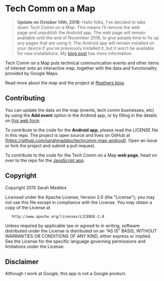 # Tech Comm on a Map

> **Update on October 14th, 2018:** Hallo folks, I’ve decided to take down _Tech Comm on a Map_. 
This means I’ll remove the web page and unpublish the Android app. The web page will remain
available until the end of November 2018, to give people time to fix up any pages that are using it.
The Android app will remain installed on your device if you’ve previously installed it, but it won’t
be available for new installations. My
[blog post](https://ffeathers.wordpress.com/2018/10/14/shutting-down-tech-comm-on-a-map)
has more information.

Tech Comm on a Map puts technical communication events and other items of interest onto an
interactive map, together with the data and functionality provided by Google Maps.

Read more about the map and the project at [ffeathers
blog](https://ffeathers.wordpress.com/tech-comm-on-a-map/).

## Contributing

You can update the data on the map (events, tech comm businesses, etc) by using the
**Add event** option in the Android app,
or by filling in the details on
[this web form](https://docs.google.com/forms/d/1uIEpAu0vpiDwNqwQcr-912TD1_nG_PND9J3NDCPvEXI/viewform?usp=send_form).

To contribute to the code for the **Android app**, please read the LICENSE file in this
repo. The project is open source and lives on GitHub at
[https://github.com/sarahmaddox/techcomm-map-android]. Open an issue or fork the project and submit
a pull request.

To contribute to the code for the Tech Comm on a Map **web page**, head on over to the repo for the
[JavaScript app](https://github.com/sarahmaddox/techcomm-map).

## Copyright

Copyright 2015 Sarah Maddox

   Licensed under the Apache License, Version 2.0 (the "License");
   you may not use this file except in compliance with the License.
   You may obtain a copy of the License at

       http://www.apache.org/licenses/LICENSE-2.0

   Unless required by applicable law or agreed to in writing, software
   distributed under the License is distributed on an "AS IS" BASIS,
   WITHOUT WARRANTIES OR CONDITIONS OF ANY KIND, either express or implied.
   See the License for the specific language governing permissions and
   limitations under the License.

## Disclaimer

Although I work at Google, this app is not a Google product.
